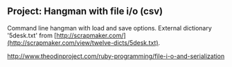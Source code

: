 ## Project: Hangman with file i/o (csv)

Command line hangman with load and save options.
External dictionary '5desk.txt' from [http://scrapmaker.com/](http://scrapmaker.com/view/twelve-dicts/5desk.txt).

http://www.theodinproject.com/ruby-programming/file-i-o-and-serialization